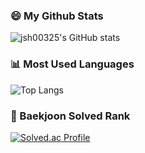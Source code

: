 ### 😄 My Github Stats
![jsh00325's GitHub stats](https://github-readme-stats.vercel.app/api?username=jsh00325&show_icons=true&theme=merko)

### 📊 Most Used Languages
![Top Langs](https://github-readme-stats.vercel.app/api/top-langs/?username=jsh00325&layout=compact&theme=merko)

### 🏅 Baekjoon Solved Rank
[![Solved.ac Profile](http://mazassumnida.wtf/api/generate_badge?boj=jsh00325)](https://solved.ac/jsh00325)

<!--
**jsh00325/jsh00325** is a ✨ _special_ ✨ repository because its `README.md` (this file) appears on your GitHub profile.

Here are some ideas to get you started:

- 🔭 I’m currently working on ...
- 🌱 I’m currently learning ...
- 👯 I’m looking to collaborate on ...
- 🤔 I’m looking for help with ...
- 💬 Ask me about ...
- 📫 How to reach me: ...
- 😄 Pronouns: ...
- ⚡ Fun fact: ...
-->
